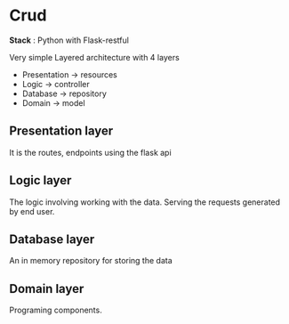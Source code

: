 # Crud

__Stack__ : Python with Flask-restful

Very simple Layered architecture with 4 layers

- Presentation -> resources
- Logic -> controller
- Database -> repository
- Domain -> model

## Presentation layer

It is the routes, endpoints using the flask api

## Logic layer

The logic involving working with the data.
Serving the requests generated by end user.

## Database layer

An in memory repository for storing the data

## Domain layer

Programing components.